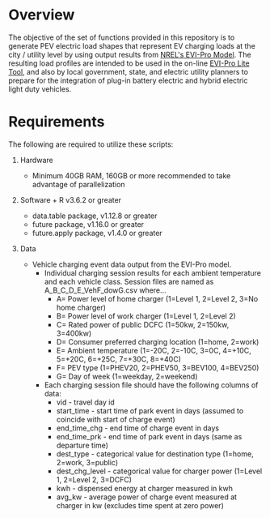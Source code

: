 
# Overview 

The objective of the set of functions provided in this repository is to generate PEV electric load shapes that represent EV charging loads at the city / utility level by using output results from [NREL's EVI-Pro Model](https://www.nrel.gov/docs/fy18osti/70831.pdf). The resulting load profiles are intended to be used in the on-line [EVI-Pro Lite Tool](https://afdc.energy.gov/evi-pro-lite), and also by local government, state, and electric utility planners to prepare for the integration of plug-in battery electric and hybrid electric light duty vehicles.

# Requirements

The following are required to utilize these scripts:
1. Hardware
    + Minimum 40GB RAM, 160GB or more recommended to take advantage of parallelization
 
2. Software
	   + R v3.6.2 or greater
    + data.table package, v1.12.8 or greater
    + future package, v1.16.0 or greater
    + future.apply package, v1.4.0 or greater
 
3. Data
    + Vehicle charging event data output from the EVI-Pro model.
        + Individual charging session results for each ambient temperature and each vehicle class. Session files are named as A_B_C_D_E_VehF_dowG.csv where...
            + A= Power level of home charger (1=Level 1, 2=Level 2, 3=No home charger)
            + B= Power level of work charger (1=Level 1, 2=Level 2)
            + C= Rated power of public DCFC (1=50kw, 2=150kw, 3=400kw)
            + D= Consumer preferred charging location (1=home, 2=work)
            + E= Ambient temperature (1=-20C, 2=-10C, 3=0C, 4=+10C, 5=+20C, 6=+25C, 7=+30C, 8=+40C)
            + F= PEV type (1=PHEV20, 2=PHEV50, 3=BEV100, 4=BEV250)
            + G= Day of week (1=weekday, 2=weekend)
        + Each charging session file should have the following columns of data:
            + vid - travel day id
            + start_time - start time of park event in days (assumed to coincide with start of charge event)
            + end_time_chg - end time of charge event in days
            + end_time_prk - end time of park event in days (same as departure time)
            + dest_type - categorical value for destination type (1=home, 2=work, 3=public)
            + dest_chg_level - categorical value for charger power (1=Level 1, 2=Level 2, 3=DCFC)
            + kwh - dispensed energy at charger measured in kwh
            + avg_kw - average power of charge event measured at charger in kw (excludes time spent at zero power)
